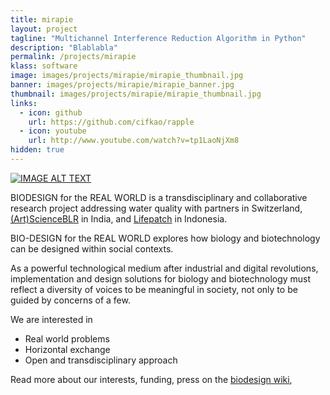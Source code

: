 ```yaml
---
title: mirapie
layout: project
tagline: "Multichannel Interference Reduction Algorithm in Python"
description: "Blablabla"
permalink: /projects/mirapie
klass: software
image: images/projects/mirapie/mirapie_thumbnail.jpg
banner: images/projects/mirapie/mirapie_banner.jpg
thumbnail: images/projects/mirapie/mirapie_thumbnail.jpg
links:
  - icon: github
    url: https://github.com/cifkao/rapple
  - icon: youtube
    url: http://www.youtube.com/watch?v=tp1LaoNjXm8
hidden: true
---
```



[![IMAGE ALT TEXT](http://img.youtube.com/vi/tp1LaoNjXm8/0.jpg)](http://www.youtube.com/watch?v=tp1LaoNjXm8 "Video Title")

BIODESIGN for the REAL WORLD is a transdisciplinary and collaborative research
project addressing water quality with partners in Switzerland,
[(Art)ScienceBLR](http://artscienceblr.org/) in India, and
[Lifepatch](http://lifepatch.org/) in Indonesia.

BIO-DESIGN for the REAL WORLD explores how biology and biotechnology can be designed within social contexts.

As a powerful technological medium after industrial and digital revolutions,
implementation and design solutions for biology and biotechnology must reflect
a diversity of voices to be meaningful in society, not only to be guided by
concerns of a few.

We are interested in
* Real world problems
* Horizontal exchange
* Open and transdisciplinary approach

Read more about our interests, funding, press on the [biodesign wiki](http://wiki.biodesign.cc),